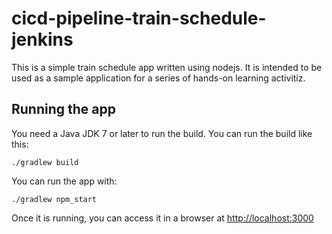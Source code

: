 # cicd-pipeline-train-schedule-jenkins

This is a simple train schedule app written using nodejs. It is intended to be used as a sample application for a series of hands-on learning activitiz.

## Running the app

You need a Java JDK 7 or later to run the build. You can run the build like this:

    ./gradlew build

You can run the app with:

    ./gradlew npm_start

Once it is running, you can access it in a browser at [http://localhost:3000](http://localhost:3000)
